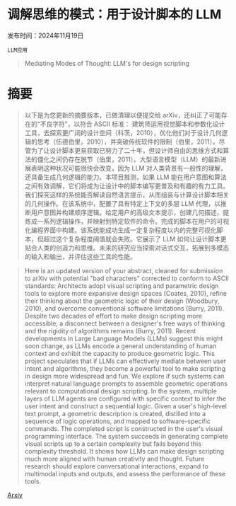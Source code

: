 # 调解思维的模式：用于设计脚本的 LLM

发布时间：2024年11月19日

`LLM应用`

> Mediating Modes of Thought: LLM's for design scripting

# 摘要

> 以下是为您更新的摘要版本，已做清理以便提交给 arXiv，还纠正了可能存在的“不良字符”，以符合 ASCII 标准：
  建筑师运用视觉脚本和参数化设计工具，去探索更广阔的设计空间（科茨，2010），优化他们对于设计几何逻辑的思考（伍德伯里，2010），并突破传统软件的限制（伯里，2011）。尽管为了让设计脚本更易获取已努力了二十年，但设计师自由的思维方式和算法的僵化之间仍存在脱节（伯里，2011）。大型语言模型（LLM）的最新进展表明这种状况可能很快会改变，因为 LLM 对人类背景有一般性的理解，还具备生成几何逻辑的能力。本项目推测，如果 LLM 能在用户意图和算法之间有效调解，它们将成为让设计中的脚本编写更普及和有趣的有力工具。我们探究这样的系统能否解读自然语言提示，从而组装与计算设计脚本相关的几何操作。在该系统中，配置了具有特定上下文的多层 LLM 代理，以推断用户意图并构建顺序逻辑。给定用户的高级文本提示，创建几何描述，提炼成一系列逻辑操作，并映射到特定软件的命令。完成的脚本在用户的可视化编程界面中构建。该系统能成功生成一定复杂程度以内的完整可视化脚本，但超过这个复杂程度阈值就会失败。它展示了 LLM 如何让设计脚本更贴合人类的创造力和思维。未来的研究应当探索对话式交互，拓展到多模态的输入和输出，并评估这些工具的性能。

> Here is an updated version of your abstract, cleaned for submission to arXiv with potential "bad characters" corrected to conform to ASCII standards:
  Architects adopt visual scripting and parametric design tools to explore more expansive design spaces (Coates, 2010), refine their thinking about the geometric logic of their design (Woodbury, 2010), and overcome conventional software limitations (Burry, 2011). Despite two decades of effort to make design scripting more accessible, a disconnect between a designer's free ways of thinking and the rigidity of algorithms remains (Burry, 2011). Recent developments in Large Language Models (LLMs) suggest this might soon change, as LLMs encode a general understanding of human context and exhibit the capacity to produce geometric logic. This project speculates that if LLMs can effectively mediate between user intent and algorithms, they become a powerful tool to make scripting in design more widespread and fun. We explore if such systems can interpret natural language prompts to assemble geometric operations relevant to computational design scripting. In the system, multiple layers of LLM agents are configured with specific context to infer the user intent and construct a sequential logic. Given a user's high-level text prompt, a geometric description is created, distilled into a sequence of logic operations, and mapped to software-specific commands. The completed script is constructed in the user's visual programming interface. The system succeeds in generating complete visual scripts up to a certain complexity but fails beyond this complexity threshold. It shows how LLMs can make design scripting much more aligned with human creativity and thought. Future research should explore conversational interactions, expand to multimodal inputs and outputs, and assess the performance of these tools.

[Arxiv](https://arxiv.org/abs/2411.14485)